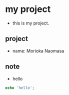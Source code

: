# my project
- this is my project.

## project
- name: Morioka Naomasa

## note
- hello

```php
echo 'hello';
```